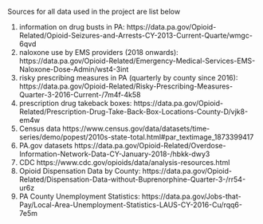 Sources for all data used in the project are list below

<ol>
<li> information on drug busts in PA: https://data.pa.gov/Opioid-Related/Opioid-Seizures-and-Arrests-CY-2013-Current-Quarte/wmgc-6qvd
<li> naloxone use by EMS providers (2018 onwards): https://data.pa.gov/Opioid-Related/Emergency-Medical-Services-EMS-Naloxone-Dose-Admin/wst4-3int
<li> risky prescribing measures in PA (quarterly by county since 2016): https://data.pa.gov/Opioid-Related/Risky-Prescribing-Measures-Quarter-3-2016-Current-/7m4f-4k58
<li> prescription drug takeback boxes: https://data.pa.gov/Opioid-Related/Prescription-Drug-Take-Back-Box-Locations-County-D/vjk8-em4w
<li> Census data  https://www.census.gov/data/datasets/time-series/demo/popest/2010s-state-total.html#par_textimage_1873399417 
<li> PA.gov datasets https://data.pa.gov/Opioid-Related/Overdose-Information-Network-Data-CY-January-2018-/hbkk-dwy3
<li> CDC https://www.cdc.gov/opioids/data/analysis-resources.html  
<li> Opioid Dispensation Data by County: https://data.pa.gov/Opioid-Related/Dispensation-Data-without-Buprenorphine-Quarter-3-/rr54-ur6z
<li> PA County Unemployment Statistics: https://data.pa.gov/Jobs-that-Pay/Local-Area-Unemployment-Statistics-LAUS-CY-2016-Cu/rqq6-7e5m
</ol>
